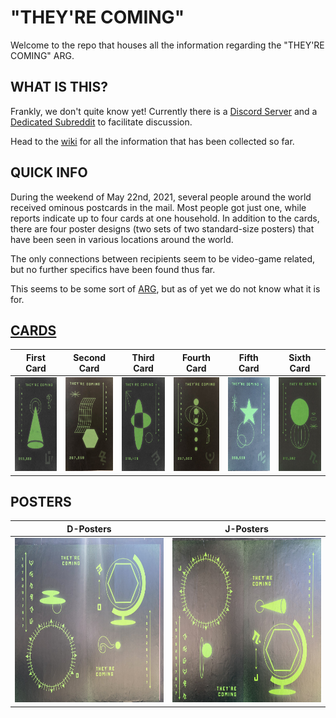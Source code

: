 # "THEY'RE COMING"

Welcome to the repo that houses all the information regarding the "THEY'RE COMING" ARG.

## WHAT IS THIS?

Frankly, we don't quite know yet! Currently there is a [Discord Server](https://discord.gg/MBXNVKRYNJ) and a [Dedicated Subreddit](https://www.reddit.com/r/TheyreComing/) to facilitate discussion.

Head to the [wiki](https://github.com/junk-shop/they-are-coming/wiki) for all the information that has been collected so far.

## QUICK INFO

During the weekend of May 22nd, 2021, several people around the world received ominous postcards in the mail. Most people got just one, while reports indicate up to four cards at one household. In addition to the cards, there are four poster designs (two sets of two standard-size posters) that have been seen in various locations around the world.

The only connections between recipients seem to be video-game related, but no further specifics have been found thus far.

This seems to be some sort of [ARG](https://en.wikipedia.org/wiki/Alternate_reality_game), but as of yet we do not know what it is for.

## [CARDS](https://github.com/junk-shop/they-are-coming/wiki/cards) 
| First Card  | Second Card | Third Card  | Fourth Card | Fifth Card  | Sixth Card |
| ------------- | ------------- | ------------- | ------------- |------------- | ------------- |
| <img src="https://github.com/junk-shop/they-are-coming/blob/main/postcards/cone-question.jpg" width="100" height="150"/> | <img src="https://github.com/junk-shop/they-are-coming/blob/main/postcards/grid-hexagon.jpg" width="100" height="150"/> | <img src="https://github.com/junk-shop/they-are-coming/blob/main/postcards/overlap-ovals.jpg" width="100" height="150"/> | <img src="https://github.com/junk-shop/they-are-coming/blob/main/postcards/six-orbs.jpg" width="100" height="150"/> | <img src="https://github.com/junk-shop/they-are-coming/blob/main/postcards/star-circles.jpg" width="100" height="150"/> | <img src="https://github.com/junk-shop/they-are-coming/blob/main/postcards/two-orbs.jpg" width="100" height="150"/> |

## POSTERS

| D-Posters | J-Posters |
| -------- | -------- |
| <img src="https://github.com/junk-shop/they-are-coming/blob/main/posters/d-posters.jpg" width="350" height="263"/> | <img src="https://github.com/junk-shop/they-are-coming/blob/main/posters/j-posters.jpg" width="350" height="263"/> |
